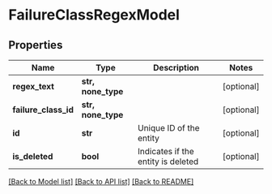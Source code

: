 # FailureClassRegexModel


## Properties
Name | Type | Description | Notes
------------ | ------------- | ------------- | -------------
**regex_text** | **str, none_type** |  | [optional] 
**failure_class_id** | **str, none_type** |  | [optional] 
**id** | **str** | Unique ID of the entity | [optional] 
**is_deleted** | **bool** | Indicates if the entity is deleted | [optional] 

[[Back to Model list]](../README.md#documentation-for-models) [[Back to API list]](../README.md#documentation-for-api-endpoints) [[Back to README]](../README.md)


